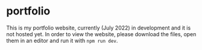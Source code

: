 # portfolio
This is my portfolio website, currently (July 2022) in development and it is not hosted yet.
In order to view the website, please download the files, open them in an editor and run it with `npm run dev`.
